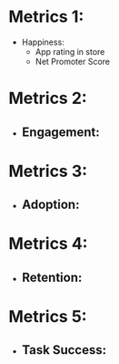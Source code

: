 # Metrics 1:
- Happiness:
  - App rating in store
  - Net Promoter Score

# Metrics 2:
- Engagement:
  -

# Metrics 3:
- Adoption:
  -

# Metrics 4:
- Retention:
  -

# Metrics 5:
- Task Success:
  -
